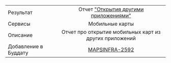 | | |
|:------------- |:-------------:|
| Результат | Отчет ["Открытия другими приложениями"](https://stat.yandex-team.ru/Mobile_Soft_Maps/Adhoc/Dashboard/OpeningByOtherApps) |
| Сервисы | Мобильные карты |
| Описание | Отчет про открытие мобильных карт из других приложений |
| Добавление в Буддату | [MAPSINFRA-2592](https://st.yandex-team.ru/MAPSINFRA-2592)
